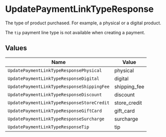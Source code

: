 # UpdatePaymentLinkTypeResponse

The type of product purchased. For example, a physical or a digital product.

The `tip` payment line type is not available when creating a payment.


## Values

| Name                                       | Value                                      |
| ------------------------------------------ | ------------------------------------------ |
| `UpdatePaymentLinkTypeResponsePhysical`    | physical                                   |
| `UpdatePaymentLinkTypeResponseDigital`     | digital                                    |
| `UpdatePaymentLinkTypeResponseShippingFee` | shipping_fee                               |
| `UpdatePaymentLinkTypeResponseDiscount`    | discount                                   |
| `UpdatePaymentLinkTypeResponseStoreCredit` | store_credit                               |
| `UpdatePaymentLinkTypeResponseGiftCard`    | gift_card                                  |
| `UpdatePaymentLinkTypeResponseSurcharge`   | surcharge                                  |
| `UpdatePaymentLinkTypeResponseTip`         | tip                                        |